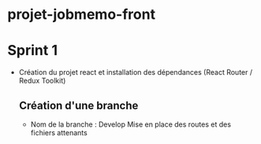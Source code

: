 # projet-jobmemo-front
# Sprint 1

* Création du projet react et installation des dépendances (React Router / Redux Toolkit)
  
  ## Création d'une branche 

  * Nom de la branche : Develop 
    Mise en place des routes et des fichiers attenants 

